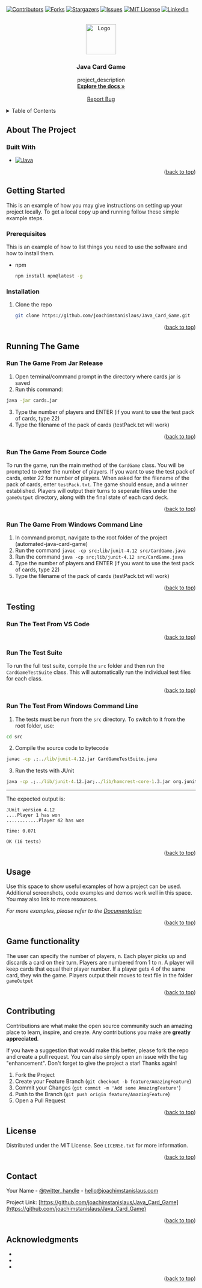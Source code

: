 <a name="readme-top"></a>

[![Contributors][contributors-shield]][contributors-url]
[![Forks][forks-shield]][forks-url]
[![Stargazers][stars-shield]][stars-url]
[![Issues][issues-shield]][issues-url]
[![MIT License][license-shield]][license-url]
[![LinkedIn][linkedin-shield]][linkedin-url]



<!-- PROJECT LOGO -->
<br />
<div align="center">
  <a href="https://github.com/JoachimStanislaus/Java_Card_Game_V1">
    <img src="../assets/images/logo.png" alt="Logo" width="80" height="80">
  </a>

<h3 align="center">Java Card Game</h3>

  <p align="center">
    project_description
    <br />
    <a href="https://github.com/JoachimStanislaus/Java_Card_Game_V1"><strong>Explore the docs »</strong></a>
    <br />
    <br />
    <a href="https://github.com/JoachimStanislaus/Java_Card_Game_V1/issues">Report Bug</a>
  </p>
</div>



<!-- TABLE OF CONTENTS -->
<details>
  <summary>Table of Contents</summary>
  <ol>
    <li>
      <a href="#about-the-project">About The Project</a>
        <li><a href="#game-functionality">Game Functionality</a></li>
      <ul>
        <li><a href="#built-with">Built With</a></li>
      </ul>
    </li>
    <li>
      <a href="#getting-started">Getting Started</a>
      <ul>
        <li><a href="#prerequisites">Prerequisites</a></li>
        <li><a href="#installation">Installation</a></li>
      </ul>
    </li>
    <li>
    <a href="#running-the-game">Running the game</a>
    <ul>
          <li><a href="#run-the-game-from-jar-release">Run the game from JAR release</a></li>
          <li><a href="#run-the-game-from-source-code">Run the game from source code</a></li>
          <li><a href="#run-the-game-from-windows-command-line">Windows command line instructions</a></li>
        </ul>
    </li>
    <li>
    <a href="#testing">Testing</a>
    <ul>
          <li><a href="#run-the-test-from-vs-code">Run the test from VS Code</a></li>
          <li><a href="#run-the-test-suite">Run the test suite</a></li>
          <li><a href="#run-the-test-from-windows-command-line">Windows command line instructions</a></li>
    </ul>
    </li>  
    <li><a href="#usage">Usage</a></li>
    <li><a href="#contributing">Contributing</a></li>
    <li><a href="#license">License</a></li>
    <li><a href="#contact">Contact</a></li>
    <li><a href="#acknowledgments">Acknowledgments</a></li>
  </ol>
</details>



<!-- ABOUT THE PROJECT -->
## About The Project

### Built With

* [![Java][Java.com]][Java-url]

<p align="right">(<a href="#readme-top">back to top</a>)</p>



<!-- GETTING STARTED -->
## Getting Started

This is an example of how you may give instructions on setting up your project locally.
To get a local copy up and running follow these simple example steps.

### Prerequisites

This is an example of how to list things you need to use the software and how to install them.
* npm
  ```sh
  npm install npm@latest -g
  ```

### Installation

1. Clone the repo
   ```sh
   git clone https://github.com/joachimstanislaus/Java_Card_Game.git
   ```

<p align="right">(<a href="#readme-top">back to top</a>)</p>

<!-- RUNNING THE GAME -->
## Running The Game

### Run The Game From Jar Release

1. Open terminal/command prompt in the directory where cards.jar is saved
2. Run this command:
```cmd
java -jar cards.jar
```
3. Type the number of players and ENTER (if you want to use the test pack of cards, type 22)
4. Type the filename of the pack of cards (testPack.txt will work)

<p align="right">(<a href="#readme-top">back to top</a>)</p>

### Run The Game From Source Code

To run the game, run the main method of the `CardGame` class. You will be prompted to enter the number of players. If you want to use the test pack of cards, enter 22 for number of players. When asked for the filename of the pack of cards, enter `testPack.txt`. The game should ensue, and a winner established. Players will output their turns to seperate files under the `gameOutput` directory, along with the final state of each card deck.

<p align="right">(<a href="#readme-top">back to top</a>)</p>

### Run The Game From Windows Command Line

1. In command prompt, navigate to the root folder of the project (automated-java-card-game)
2. Run the command `javac -cp src;lib/junit-4.12 src/CardGame.java`
3. Run the command `java -cp src;lib/junit-4.12 src/CardGame.java`
4. Type the number of players and ENTER (if you want to use the test pack of cards, type 22)
5. Type the filename of the pack of cards (testPack.txt will work)

<p align="right">(<a href="#readme-top">back to top</a>)</p>

<!-- TESTING -->
## Testing

### Run The Test From VS Code

<p align="right">(<a href="#readme-top">back to top</a>)</p>

### Run The Test Suite

To run the full test suite, compile the `src` folder and then run the `CardGameTestSuite` class. This will automatically run the individual test files for each class.

<p align="right">(<a href="#readme-top">back to top</a>)</p>

### Run The Test From Windows Command Line

1. The tests must be run from the `src` directory. To switch to it from the root folder, use:
```cmd
cd src
```
2. Compile the source code to bytecode
```cmd
javac -cp .;../lib/junit-4.12.jar CardGameTestSuite.java
```
3. Run the tests with JUnit
```cmd
java -cp .;../lib/junit-4.12.jar;../lib/hamcrest-core-1.3.jar org.junit.runner.JUnitCore CardGameTestSuite
```
---
The expected output is:
```
JUnit version 4.12
....Player 1 has won
............Player 42 has won

Time: 0.071

OK (16 tests)
```

<p align="right">(<a href="#readme-top">back to top</a>)</p>

<!-- USAGE EXAMPLES -->
## Usage

Use this space to show useful examples of how a project can be used. Additional screenshots, code examples and demos work well in this space. You may also link to more resources.

_For more examples, please refer to the [Documentation](https://example.com)_

<p align="right">(<a href="#readme-top">back to top</a>)</p>



<!-- Game functionality -->
## Game functionality

The user can specify the number of players, n.
Each player picks up and discards a card on their turn. 
Players are numbered from 1 to n. 
A player will keep cards that equal their player number. 
If a player gets 4 of the same card, they win the game. 
Players output their moves to text file in the folder `gameOutput`

<p align="right">(<a href="#readme-top">back to top</a>)</p>



<!-- CONTRIBUTING -->
## Contributing

Contributions are what make the open source community such an amazing place to learn, inspire, and create. Any contributions you make are **greatly appreciated**.

If you have a suggestion that would make this better, please fork the repo and create a pull request. You can also simply open an issue with the tag "enhancement".
Don't forget to give the project a star! Thanks again!

1. Fork the Project
2. Create your Feature Branch (`git checkout -b feature/AmazingFeature`)
3. Commit your Changes (`git commit -m 'Add some AmazingFeature'`)
4. Push to the Branch (`git push origin feature/AmazingFeature`)
5. Open a Pull Request

<p align="right">(<a href="#readme-top">back to top</a>)</p>



<!-- LICENSE -->
## License

Distributed under the MIT License. See `LICENSE.txt` for more information.

<p align="right">(<a href="#readme-top">back to top</a>)</p>



<!-- CONTACT -->
## Contact

Your Name - [@twitter_handle](https://twitter.com/joachimmmy) - hello@joachimstanislaus.com

Project Link: [https://github.com/joachimstanislaus/Java_Card_Game](https://github.com/joachimstanislaus/Java_Card_Game)

<p align="right">(<a href="#readme-top">back to top</a>)</p>



<!-- ACKNOWLEDGMENTS -->
## Acknowledgments

* []()
* []()
* []()

<p align="right">(<a href="#readme-top">back to top</a>)</p>



<!-- MARKDOWN LINKS & IMAGES -->
[contributors-shield]: https://img.shields.io/github/contributors/joachimstanislaus/Java_Card_Game_V1.svg?style=for-the-badge
[contributors-url]: https://github.com/joachimstanislaus/Java_Card_Game_V1/graphs/contributors
[forks-shield]: https://img.shields.io/github/forks/joachimstanislaus/Java_Card_Game_V1.svg?style=for-the-badge
[forks-url]: https://github.com/joachimstanislaus/Java_Card_Game_V1/network/members
[stars-shield]: https://img.shields.io/github/stars/joachimstanislaus/Java_Card_Game_V1.svg?style=for-the-badge
[stars-url]: https://github.com/joachimstanislaus/Java_Card_Game_V1/stargazers
[issues-shield]: https://img.shields.io/github/issues/joachimstanislaus/Java_Card_Game_V1.svg?style=for-the-badge
[issues-url]: https://github.com/joachimstanislaus/Java_Card_Game_V1/issues
[license-shield]: https://img.shields.io/github/license/joachimstanislaus/Java_Card_Game_V1.svg?style=for-the-badge
[license-url]: https://github.com/joachimstanislaus/Java_Card_Game_V1/blob/master/LICENSE.txt
[linkedin-shield]: https://img.shields.io/badge/-LinkedIn-black.svg?style=for-the-badge&logo=linkedin&colorB=555
[linkedin-url]: https://linkedin.com/in/joachimstanislaus
[product-screenshot]: images/logo.png
[Java.com]: https://img.shields.io/badge/Java-ED8B00?style=for-the-badge&logo=java&logoColor=white
[Java-url]: https://www.java.com/en/
